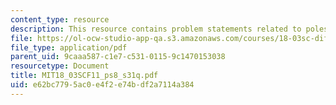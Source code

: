 ```yaml
---
content_type: resource
description: This resource contains problem statements related to poles.
file: https://ol-ocw-studio-app-qa.s3.amazonaws.com/courses/18-03sc-differential-equations-fall-2011/e62bc7795ac0e4f2e74bdf2a7114a384_MIT18_03SCF11_ps8_s31q.pdf
file_type: application/pdf
parent_uid: 9caaa587-c1e7-c531-0115-9c1470153038
resourcetype: Document
title: MIT18_03SCF11_ps8_s31q.pdf
uid: e62bc779-5ac0-e4f2-e74b-df2a7114a384
---
```

